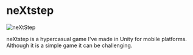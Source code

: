 # neXtstep

![neXtStep](https://img.itch.zone/aW1nLzM4MTU4ODUucG5n/315x250%23c/tSLtQO.png)


neXtstep is a hypercasual game I've made in Unity for mobile platforms. Although it is a simple game it can be challenging.

